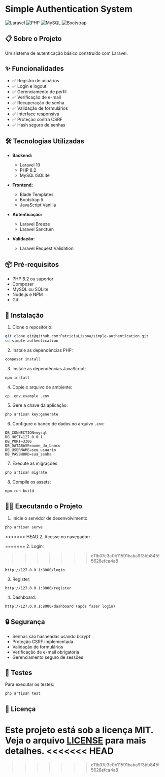 # Simple Authentication System

![Laravel](https://img.shields.io/badge/Laravel-FF2D20?style=for-the-badge&logo=laravel&logoColor=white)
![PHP](https://img.shields.io/badge/PHP-777BB4?style=for-the-badge&logo=php&logoColor=white)
![MySQL](https://img.shields.io/badge/MySQL-4479A1?style=for-the-badge&logo=mysql&logoColor=white)
![Bootstrap](https://img.shields.io/badge/Bootstrap-563D7C?style=for-the-badge&logo=bootstrap&logoColor=white)

## 📋 Sobre o Projeto

Um sistema de autenticação básico construído com Laravel.

## ✨ Funcionalidades

-   ✅ Registro de usuários
-   ✅ Login e logout
-   ✅ Gerenciamento de perfil
-   ✅ Verificação de e-mail
-   ✅ Recuperação de senha
-   ✅ Validação de formulários
-   ✅ Interface responsiva
-   ✅ Proteção contra CSRF
-   ✅ Hash seguro de senhas

## 🛠️ Tecnologias Utilizadas

-   **Backend:**

    -   Laravel 10
    -   PHP 8.2
    -   MySQL/SQLite

-   **Frontend:**

    -   Blade Templates
    -   Bootstrap 5
    -   JavaScript Vanilla

-   **Autenticação:**

    -   Laravel Breeze
    -   Laravel Sanctum

-   **Validação:**
    -   Laravel Request Validation

## 📦 Pré-requisitos

-   PHP 8.2 ou superior
-   Composer
-   MySQL ou SQLite
-   Node.js e NPM
-   Git

## 🚀 Instalação

1. Clone o repositório:

```bash
git clone git@github.com:PatriciaLisboa/simple-authentication.git
cd simple-authentication
```

2. Instale as dependências PHP:

```bash
composer install
```

3. Instale as dependências JavaScript:

```bash
npm install
```

4. Copie o arquivo de ambiente:

```bash
cp .env.example .env
```

5. Gere a chave da aplicação:

```bash
php artisan key:generate
```

6. Configure o banco de dados no arquivo `.env`:

```env
DB_CONNECTION=mysql
DB_HOST=127.0.0.1
DB_PORT=3306
DB_DATABASE=nome_do_banco
DB_USERNAME=seu_usuario
DB_PASSWORD=sua_senha
```

7. Execute as migrações:

```bash
php artisan migrate
```

8. Compile os assets:

```bash
npm run build
```

## 🏃‍♂️ Executando o Projeto

1. Inicie o servidor de desenvolvimento:

```bash
php artisan serve
```

<<<<<<< HEAD
2. Acesse no navegador:

=======
2. Login:
>>>>>>> e11b07c3c0b11591baba9f3bb845f5628efca4a8
```
http://127.0.0.1:8000/login
```

3. Register:
```
http://127.0.0.1:8000/register
```

4. Dashboard:
```
http://127.0.0.1:8000/dashboard (após fazer login)
```



## 🔒 Segurança

-   Senhas são hasheadas usando bcrypt
-   Proteção CSRF implementada
-   Validação de formulários
-   Verificação de e-mail obrigatória
-   Gerenciamento seguro de sessões

## 📝 Testes

Para executar os testes:

```bash
php artisan test
```

## 📄 Licença

Este projeto está sob a licença MIT. Veja o arquivo [LICENSE](LICENSE) para mais detalhes.
<<<<<<< HEAD
=======

>>>>>>> e11b07c3c0b11591baba9f3bb845f5628efca4a8
